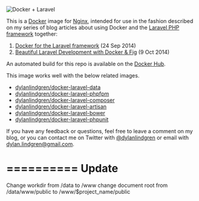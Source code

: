 ![Docker + Laravel](https://cloud.githubusercontent.com/assets/6241518/4891729/359014b8-63ab-11e4-8f48-c6e69c3ee948.jpg)

This is a [Docker](http://www.docker.com) image for [Nginx](http://nginx.org), intended for use in the fashion described on my series of blog articles about using Docker and the [Laravel PHP framework](http://www.laravel.com) together:

1. [Docker for the Laravel framework](http://dylanlindgren.com/docker-for-the-laravel-framework/) (24 Sep 2014)
2. [Beautiful Laravel Development with Docker & Fig](http://dylanlindgren.com/laravel-development-docker-fig/) (9 Oct 2014)

An automated build for this repo is available on the [Docker Hub](https://registry.hub.docker.com/u/dylanlindgren/docker-laravel-nginx/).

This image works well with the below related images.
- [dylanlindgren/docker-laravel-data](https://github.com/dylanlindgren/docker-laravel-data)
- [dylanlindgren/docker-laravel-phpfpm](https://github.com/dylanlindgren/docker-laravel-phpfpm)
- [dylanlindgren/docker-laravel-composer](https://github.com/dylanlindgren/docker-laravel-composer)
- [dylanlindgren/docker-laravel-artisan](https://github.com/dylanlindgren/docker-laravel-artisan)
- [dylanlindgren/docker-laravel-bower](https://github.com/dylanlindgren/docker-laravel-bower)
- [dylanlindgren/docker-laravel-phpunit](https://github.com/dylanlindgren/docker-laravel-phpunit)

If you have any feedback or questions, feel free to leave a comment on my blog, or you can contact me on Twitter with [@dylanlindgren](https://twitter.com/dylanlindgren) or email with dylan.lindgren@gmail.com.


==========
Update
==========
Change workdir from /data to /www
change document root from /data/www/public to /www/$project_name/public
